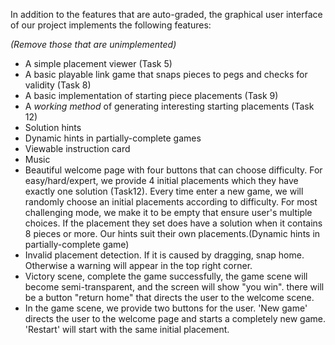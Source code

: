 In addition to the features that are auto-graded, the graphical user interface
of our project implements the following features:

*(Remove those that are unimplemented)*

 - A simple placement viewer (Task 5)
 - A basic playable link game that snaps pieces to pegs and checks for validity (Task 8)
 - A basic implementation  of starting piece placements (Task 9)
 - A _working method_ of generating interesting starting placements (Task 12)
 - Solution hints
 - Dynamic hints in partially-complete games
 - Viewable instruction card
 - Music
 - Beautiful welcome page with four buttons that can choose difficulty. For easy/hard/expert, we provide 4 initial placements which they have
   exactly one solution (Task12). Every time enter a new game, we will randomly choose an initial placements according to difficulty.
   For most challenging mode, we make it to be empty that ensure user's multiple choices. If the placement they set
   does have a solution when it contains 8 pieces or more. Our hints suit their own placements.(Dynamic hints in partially-complete game)
 - Invalid placement detection. If it is caused by dragging, snap home. Otherwise a warning will appear in the top right corner.
 - Victory scene, complete the game successfully, the game scene will become semi-transparent, and the screen will show "you win". there will be a button
   "return home" that directs the user to the welcome scene.
 - In the game scene, we provide two buttons for the user. 'New game' directs the user to the welcome page and starts a completely new game.
   'Restart' will start with the same initial placement.
 